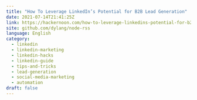 ```yaml
---
title: "How To Leverage LinkedIn’s Potential for B2B Lead Generation"
date: 2021-07-14T21:41:25Z
link: https://hackernoon.com/how-to-leverage-linkedins-potential-for-b2b-lead-generation-g91q37e2?source=rss&utm_medium=RSS&utm_source=news.12bit.vn
site: github.com/dylang/node-rss
language: English
category:
  - linkedin
  - linkedin-marketing
  - linkedin-hacks
  - linkedin-guide
  - tips-and-tricks
  - lead-generation
  - social-media-marketing
  - automation
draft: false
---
```

